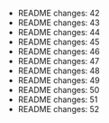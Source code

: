 - README changes: 42
- README changes: 43
- README changes: 44
- README changes: 45
- README changes: 46
- README changes: 47
- README changes: 48
- README changes: 49
- README changes: 50
- README changes: 51
- README changes: 52
